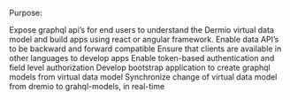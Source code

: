Purpose:

Expose graphql api’s for end users to understand the Dermio virtual data model and build apps using react or angular framework.
Enable data API’s to be backward and forward compatible
Ensure that clients are available in other languages to develop apps
Enable token-based authentication and field level authorization
Develop bootstrap application to create graphql models from virtual data model
Synchronize change of virtual data model from dremio to grahql-models, in real-time
